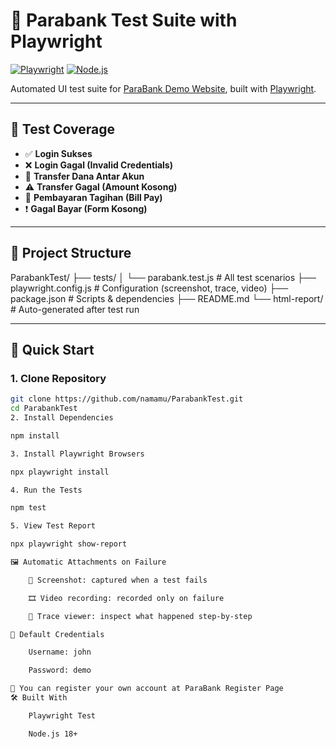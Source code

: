 # 🧪 Parabank Test Suite with Playwright

[![Playwright](https://img.shields.io/badge/Tested%20with-Playwright-%2300adee)](https://playwright.dev/)
[![Node.js](https://img.shields.io/badge/Node.js-18%2B-brightgreen)](https://nodejs.org/)

Automated UI test suite for [ParaBank Demo Website](https://parabank.parasoft.com/parabank), built with [Playwright](https://playwright.dev).

---

## 📌 Test Coverage

- ✅ **Login Sukses**
- ❌ **Login Gagal (Invalid Credentials)**
- 🔄 **Transfer Dana Antar Akun**
- ⚠️ **Transfer Gagal (Amount Kosong)**
- 🧾 **Pembayaran Tagihan (Bill Pay)**
- ❗ **Gagal Bayar (Form Kosong)**

---

## 📂 Project Structure
ParabankTest/
├── tests/
│ └── parabank.test.js # All test scenarios
├── playwright.config.js # Configuration (screenshot, trace, video)
├── package.json # Scripts & dependencies
├── README.md
└── html-report/ # Auto-generated after test run

---

## 🚀 Quick Start

### 1. Clone Repository
```bash
git clone https://github.com/namamu/ParabankTest.git
cd ParabankTest
2. Install Dependencies

npm install

3. Install Playwright Browsers

npx playwright install

4. Run the Tests

npm test

5. View Test Report

npx playwright show-report

🖼️ Automatic Attachments on Failure

    📸 Screenshot: captured when a test fails

    🎞️ Video recording: recorded only on failure

    🧭 Trace viewer: inspect what happened step-by-step

🔐 Default Credentials

    Username: john

    Password: demo

📌 You can register your own account at ParaBank Register Page
🛠 Built With

    Playwright Test

    Node.js 18+
